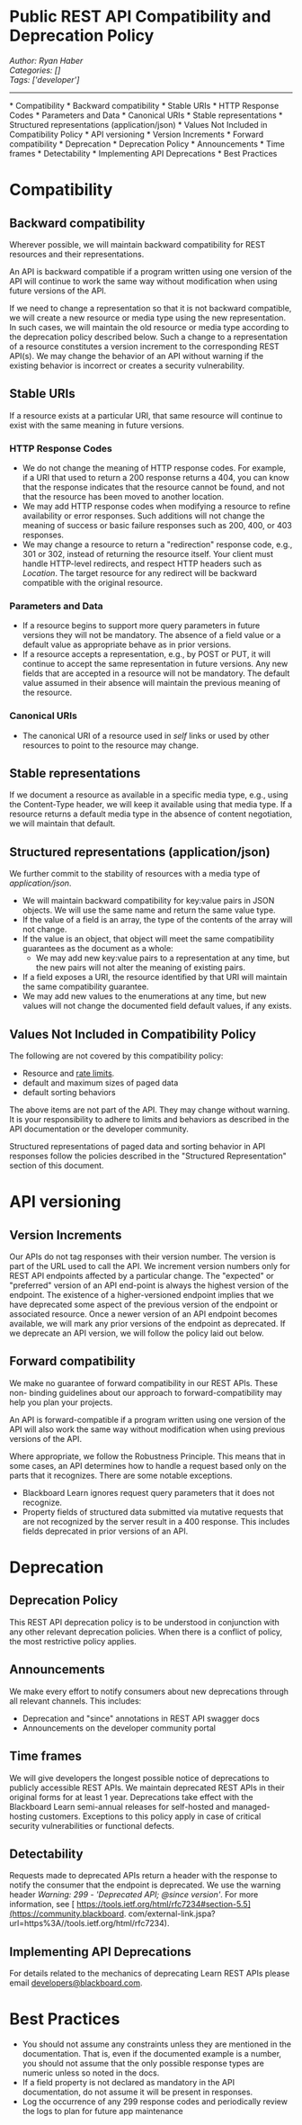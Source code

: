 # Public REST API Compatibility and Deprecation Policy
*Author: Ryan Haber*  
*Categories: []*  
*Tags: ['developer']*  
<hr />
  * Compatibility
    * Backward compatibility
    * Stable URIs
      * HTTP Response Codes
      * Parameters and Data
      * Canonical URIs
    * Stable representations
    * Structured representations (application/json)
    * Values Not Included in Compatibility Policy
  * API versioning
    * Version Increments
    * Forward compatibility
  * Deprecation
    * Deprecation Policy
    * Announcements
    * Time frames
    * Detectability
    * Implementing API Deprecations
  * Best Practices

# Compatibility

## Backward compatibility

Wherever possible, we will maintain backward compatibility for REST resources
and their representations.

An API is backward compatible if a program written using one version of the
API will continue to work the same way without modification when using future
versions of the API.

If we need to change a representation so that it is not backward compatible,
we will create a new resource or media type using the new representation. In
such cases, we will maintain the old resource or media type according to the
deprecation policy described below. Such a change to a representation of a
resource constitutes a version increment to the corresponding REST API(s). We
may change the behavior of an API without warning if the existing behavior is
incorrect or creates a security vulnerability.

## Stable URIs

If a resource exists at a particular URI, that same resource will continue to
exist with the same meaning in future versions.

### HTTP Response Codes

  * We do not change the meaning of HTTP response codes. For example, if a URI that used to return a 200 response returns a 404, you can know that the response indicates that the resource cannot be found, and not that the resource has been moved to another location.
  * We may add HTTP response codes when modifying a resource to refine availability or error responses. Such additions will not change the meaning of success or basic failure responses such as 200, 400, or 403 responses.
  * We may change a resource to return a "redirection" response code, e.g., 301 or 302, instead of returning the resource itself. Your client must handle HTTP-level redirects, and respect HTTP headers such as _Location_. The target resource for any redirect will be backward compatible with the original resource.  

### Parameters and Data

  * If a resource begins to support more query parameters in future versions they will not be mandatory. The absence of a field value or a default value as appropriate behave as in prior versions.
  * If a resource accepts a representation, e.g., by POST or PUT, it will continue to accept the same representation in future versions. Any new fields that are accepted in a resource will not be mandatory. The default value assumed in their absence will maintain the previous meaning of the resource.

### Canonical URIs

  * The canonical URI of a resource used in _self_ links or used by other resources to point to the resource may change.

## **Stable representations**

If we document a resource as available in a specific media type, e.g., using
the Content-Type header, we will keep it available using that media type. If a
resource returns a default media type in the absence of content negotiation,
we will maintain that default.

## **Structured representations (application/json)**

We further commit to the stability of resources with a media type of
_application/json_.

  * We will maintain backward compatibility for key:value pairs in JSON objects. We will use the same name and return the same value type.
  * If the value of a field is an array, the type of the contents of the array will not change.
  * If the value is an object, that object will meet the same compatibility guarantees as the document as a whole:
    * We may add new key:value pairs to a representation at any time, but the new pairs will not alter the meaning of existing pairs.
  * If a field exposes a URI, the resource identified by that URI will maintain the same compatibility guarantee.
  * We may add new values to the enumerations at any time, but new values will not change the documented field default values, if any exists.

## Values Not Included in Compatibility Policy

The following are not covered by this compatibility policy:

  * Resource and [rate limits](https://community.blackboard.com/docs/DOC-4258-developer-groups-site-quotas-and-rate-limits).
  * default and maximum sizes of paged data
  * default sorting behaviors

The above items are not part of the API. They may change without warning. It
is your responsibility to adhere to limits and behaviors as described in the
API documentation or the developer community.

Structured representations of paged data and sorting behavior in API responses
follow the policies described in the "Structured Representation" section of
this document.

#

# API versioning

## Version Increments

Our APIs do not tag responses with their version number. The version is part
of the URL used to call the API. We increment version numbers only for REST
API endpoints affected by a particular change. The "expected" or "preferred"
version of an API end-point is always the highest version of the endpoint. The
existence of a higher-versioned endpoint implies that we have deprecated some
aspect of the previous version of the endpoint or associated resource. Once a
newer version of an API endpoint becomes available, we will mark any prior
versions of the endpoint as deprecated. If we deprecate an API version, we
will follow the policy laid out below.

## Forward compatibility

We make no guarantee of forward compatibility in our REST APIs. These non-
binding guidelines about our approach to forward-compatibility may help you
plan your projects.

An API is forward-compatible if a program written using one version of the API
will also work the same way without modification when using previous versions
of the API.

Where appropriate, we follow the Robustness Principle. This means that in some
cases, an API determines how to handle a request based only on the parts that
it recognizes. There are some notable exceptions.

  * Blackboard Learn ignores request query parameters that it does not recognize.
  * Property fields of structured data submitted via mutative requests that are not recognized by the server result in a 400 response. This includes fields deprecated in prior versions of an API.

# Deprecation

## Deprecation Policy

This REST API deprecation policy is to be understood in conjunction with any
other relevant deprecation policies. When there is a conflict of policy, the
most restrictive policy applies.

## Announcements

We make every effort to notify consumers about new deprecations through all
relevant channels. This includes:

  * Deprecation and "since" annotations in REST API swagger docs
  * Announcements on the developer community portal

## **Time frames**

We will give developers the longest possible notice of deprecations to
publicly accessible REST APIs. We maintain deprecated REST APIs in their
original forms for at least 1 year. Deprecations take effect with the
Blackboard Learn semi-annual releases for self-hosted and managed-hosting
customers. Exceptions to this policy apply in case of critical security
vulnerabilities or functional defects.

## **Detectability**

Requests made to deprecated APIs return a header with the response to notify
the consumer that the endpoint is deprecated. We use the warning header
_Warning: 299 - 'Deprecated API; @since version'_. For more information, see [
https://tools.ietf.org/html/rfc7234#section-5.5](https://community.blackboard.
com/external-link.jspa?url=https%3A//tools.ietf.org/html/rfc7234).

## Implementing API Deprecations

For details related to the mechanics of deprecating Learn REST APIs please
email [developers@blackboard.com](mailto:developers@blackboard.com).

# Best Practices

  * You should not assume any constraints unless they are mentioned in the documentation. That is, even if the documented example is a number, you should not assume that the only possible response types are numeric unless so noted in the docs.
  * If a field property is not declared as mandatory in the API documentation, do not assume it will be present in responses.
  * Log the occurrence of any 299 response codes and periodically review the logs to plan for future app maintenance

